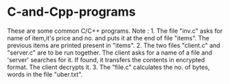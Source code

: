 # C-and-Cpp-programs
These are some common C/C++ programs.
Note : 1. The file "inv.c" asks for name of item,it's price and no. and puts it at the end of file "items". The previous items are 
printed present in "items". 
2. The two files "client.c" and "server.c" are to be run together. The client asks for a name of a file and 'server' searches for it. 
If found, it transfers the contents in encrypted format. The client decrypts it.
3. The "file.c" calculates the no. of bytes, words in the file "uber.txt".
